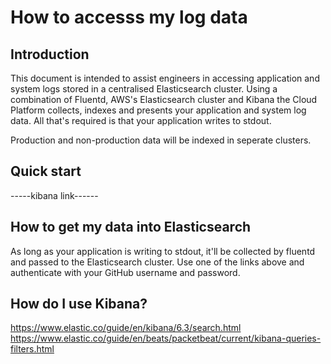 # How to accesss my log data
## Introduction
This document is intended to assist engineers in accessing application and system logs stored in a centralised Elasticsearch cluster. Using a combination of Fluentd, AWS's Elasticsearch cluster and Kibana the Cloud Platform collects, indexes and presents your application and system log data. All that's required is that your application writes to stdout. 

Production and non-production data will be indexed in seperate clusters. 
## Quick start
-----kibana link------
## How to get my data into Elasticsearch
As long as your application is writing to stdout, it'll be collected by fluentd and passed to the Elasticsearch cluster. Use one of the links above and authenticate with your GitHub username and password. 
## How do I use Kibana?
https://www.elastic.co/guide/en/kibana/6.3/search.html
https://www.elastic.co/guide/en/beats/packetbeat/current/kibana-queries-filters.html

